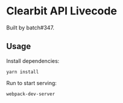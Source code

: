 # Clearbit API Livecode
Built by batch#347.

## Usage

Install dependencies:
```
yarn install
```

Run to start serving:
```
webpack-dev-server
```
